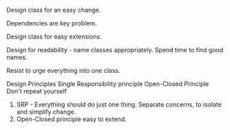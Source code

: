 Design class for an easy change.

Dependencies are key problem.

Design class for easy extensions.

Design for readability - name classes appropriately. Spend time to find
good names.

Resist to urge everything into one class.

Design Principles
	Single Responsibility principle
	Open-Closed Principle
	Don't repeat yourself

1. SRP - Everything should do just one thing. Separate concerns, to isolate 
and simplify change. 
2. Open-Closed principle easy to extend.